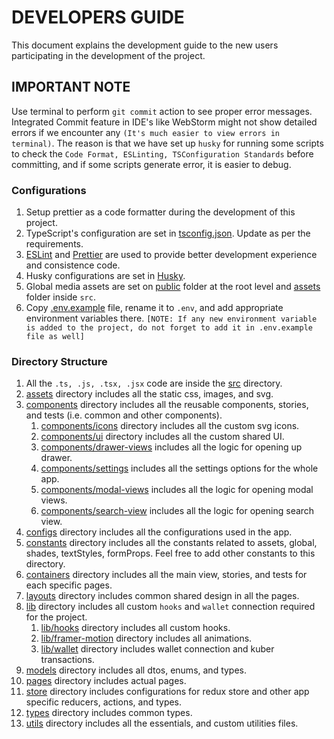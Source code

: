 # DEVELOPERS GUIDE

This document explains the development guide to the new users participating in the development of the project.

## IMPORTANT NOTE

Use terminal to perform `git commit` action to see proper error messages. Integrated Commit feature in IDE's like WebStorm
might not show detailed errors if we encounter any `(It's much easier to view errors in terminal)`. The reason is that we have
set up `husky` for running some scripts to check the `Code Format, ESLinting, TSConfiguration Standards` before committing, and if some scripts generate error, it is easier to debug.

### Configurations

1. Setup prettier as a code formatter during the development of this project.
2. TypeScript's configuration are set in [tsconfig.json](tsconfig.json). Update as per the requirements.
3. [ESLint](.eslintrc.json) and [Prettier](prettier.config.js) are used to provide better development experience and consistence code.
4. Husky configurations are set in [Husky](.husky/pre-commit).
5. Global media assets are set on [public](public) folder at the root level and [assets](src/assets) folder inside `src`.
6. Copy [.env.example](.env.example) file, rename it to `.env`, and add appropriate environment variables there. `[NOTE: If any new environment variable is added to the project, do not forget to add it in .env.example file as well]`

### Directory Structure

1. All the `.ts, .js, .tsx, .jsx` code are inside the [src](src) directory.
2. [assets](src/assets) directory includes all the static css, images, and svg.
3. [components](src/components) directory includes all the reusable components, stories, and tests (i.e. common and other components).
   1. [components/icons](src/components/icons) directory includes all the custom svg icons.
   2. [components/ui](src/components/ui) directory includes all the custom shared UI.
   3. [components/drawer-views](src/components/drawer-views) includes all the logic for opening up drawer.
   4. [components/settings](src/components/settings) includes all the settings options for the whole app.
   5. [components/modal-views](src/components/modal-views) includes all the logic for opening modal views.
   6. [components/search-view](src/components/search-view) includes all the logic for opening search view.
4. [configs](src/configs) directory includes all the configurations used in the app.
5. [constants](src/constants) directory includes all the constants related to assets, global, shades, textStyles, formProps. Feel free to add other constants to this directory.
6. [containers](src/containers) directory includes all the main view, stories, and tests for each specific pages.
7. [layouts](src/layouts) directory includes common shared design in all the pages.
8. [lib](src/lib) directory includes all custom `hooks` and `wallet` connection required for the project.
   1. [lib/hooks](src/lib/hooks) directory includes all custom hooks.
   2. [lib/framer-motion](src/lib/framer-motion) directory includes all animations.
   3. [lib/wallet](src/lib/wallet) directory includes wallet connection and kuber transactions. 
9. [models](src/models) directory includes all dtos, enums, and types.
10. [pages](src/pages) directory includes actual pages.
11. [store](src/store) directory includes configurations for redux store and other app specific reducers, actions, and types.
12. [types](src/types) directory includes common types.
13. [utils](src/utils) directory includes all the essentials, and custom utilities files.
